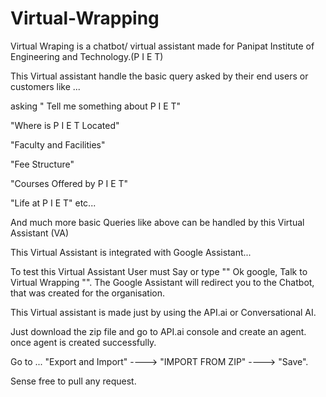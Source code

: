 # Virtual-Wrapping

Virtual Wraping is a chatbot/ virtual assistant made for Panipat Institute of Engineering and Technology.(P I E T)  

This Virtual assistant handle the basic query asked by their end users or customers like ... 

asking " Tell me something about P I E T"

"Where is P I E T Located"

"Faculty and Facilities"

"Fee Structure"

"Courses Offered by P I E T"

"Life at P I E T"   etc...

And much more basic Queries like above can be handled by this Virtual Assistant (VA)


This Virtual Assistant is integrated with Google Assistant...

To test this Virtual Assistant User must Say or type "" Ok google, Talk to Virtual Wrapping "".  The Google Assistant will redirect you to the Chatbot, that was created for the organisation. 

This Virtual assistant is made just by using the API.ai or Conversational AI. 

Just download the zip file and go to API.ai console and create an agent. once agent is created successfully.

Go to ... "Export and Import" ----> "IMPORT FROM ZIP" ----> "Save". 

Sense free to pull any request. 
